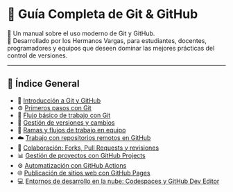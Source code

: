 # 🧠 Guía Completa de Git & GitHub

📘 Un manual sobre el uso moderno de Git y GitHub.  
🎯 Desarrollado por los Hermanos Vargas, para estudiantes, docentes, programadores 
y equipos que deseen dominar las mejores prácticas del control de versiones.

---

## 🧭 Índice General

- 📌 [Introducción a Git y GitHub](Documentos/01-introduccion.md)
- ⚙️ [Primeros pasos con Git](Documentos/02-primeros-pasos.md)
- 🧱 [Flujo básico de trabajo con Git](Documentos/03-flujo-basico.md)
- 🔁 [Gestión de versiones y cambios](Documentos/04-gestion-versiones.md)
- 🌿 [Ramas y flujos de trabajo en equipo](Documentos/05-ramas-flujos.md)
- ☁️ [Trabajo con repositorios remotos en GitHub](Documentos/06-repos-remotos.md)
- 🤝 [Colaboración: Forks, Pull Requests y revisiones](Documentos/07-colaboracion.md)
- 📊 [Gestión de proyectos con GitHub Projects](Documentos/08-proyectos.md)
- ⚙️ [Automatización con GitHub Actions](Documentos/09-automatizacion.md)
- 🌐 [Publicación de sitios web con GitHub Pages](Documentos/10-publicacion.md)
- 💻 [Entornos de desarrollo en la nube: Codespaces y GitHub Dev Editor](Documentos/11-codespaces.md)
